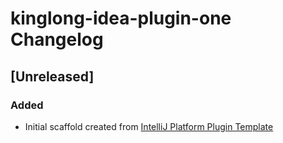<!-- Keep a Changelog guide -> https://keepachangelog.com -->

# kinglong-idea-plugin-one Changelog

## [Unreleased]
### Added
- Initial scaffold created from [IntelliJ Platform Plugin Template](https://github.com/JetBrains/intellij-platform-plugin-template)
